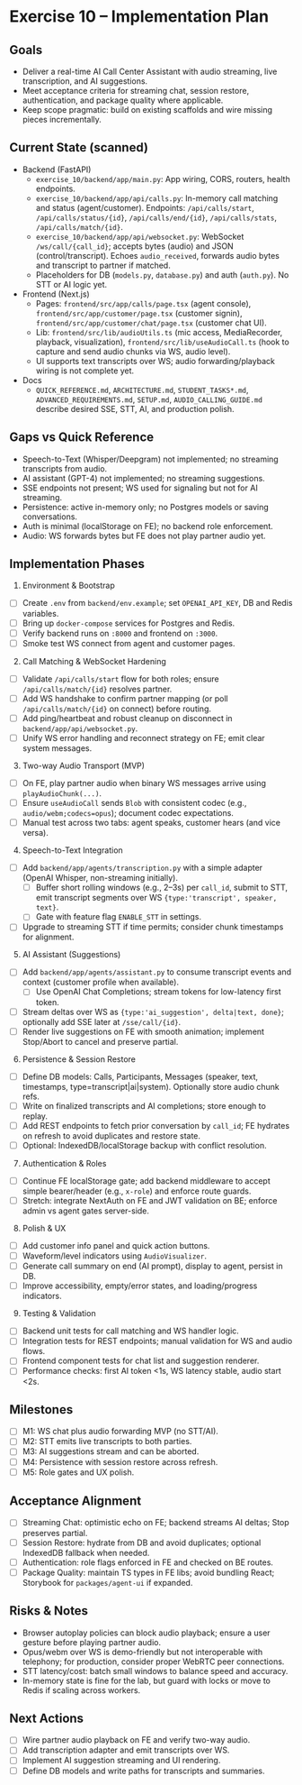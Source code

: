 # Exercise 10 – Implementation Plan

## Goals
- Deliver a real-time AI Call Center Assistant with audio streaming, live transcription, and AI suggestions.
- Meet acceptance criteria for streaming chat, session restore, authentication, and package quality where applicable.
- Keep scope pragmatic: build on existing scaffolds and wire missing pieces incrementally.

## Current State (scanned)
- Backend (FastAPI)
  - `exercise_10/backend/app/main.py`: App wiring, CORS, routers, health endpoints.
  - `exercise_10/backend/app/api/calls.py`: In-memory call matching and status (agent/customer). Endpoints: `/api/calls/start`, `/api/calls/status/{id}`, `/api/calls/end/{id}`, `/api/calls/stats`, `/api/calls/match/{id}`.
  - `exercise_10/backend/app/api/websocket.py`: WebSocket `/ws/call/{call_id}`; accepts bytes (audio) and JSON (control/transcript). Echoes `audio_received`, forwards audio bytes and transcript to partner if matched.
  - Placeholders for DB (`models.py`, `database.py`) and auth (`auth.py`). No STT or AI logic yet.
- Frontend (Next.js)
  - Pages: `frontend/src/app/calls/page.tsx` (agent console), `frontend/src/app/customer/page.tsx` (customer signin), `frontend/src/app/customer/chat/page.tsx` (customer chat UI).
  - Lib: `frontend/src/lib/audioUtils.ts` (mic access, MediaRecorder, playback, visualization), `frontend/src/lib/useAudioCall.ts` (hook to capture and send audio chunks via WS, audio level).
  - UI supports text transcripts over WS; audio forwarding/playback wiring is not complete yet.
- Docs
  - `QUICK_REFERENCE.md`, `ARCHITECTURE.md`, `STUDENT_TASKS*.md`, `ADVANCED_REQUIREMENTS.md`, `SETUP.md`, `AUDIO_CALLING_GUIDE.md` describe desired SSE, STT, AI, and production polish.

## Gaps vs Quick Reference
- Speech-to-Text (Whisper/Deepgram) not implemented; no streaming transcripts from audio.
- AI assistant (GPT-4) not implemented; no streaming suggestions.
- SSE endpoints not present; WS used for signaling but not for AI streaming.
- Persistence: active in-memory only; no Postgres models or saving conversations.
- Auth is minimal (localStorage on FE); no backend role enforcement.
- Audio: WS forwards bytes but FE does not play partner audio yet.

## Implementation Phases

1) Environment & Bootstrap
- [ ] Create `.env` from `backend/env.example`; set `OPENAI_API_KEY`, DB and Redis variables.
- [ ] Bring up `docker-compose` services for Postgres and Redis.
- [ ] Verify backend runs on `:8000` and frontend on `:3000`.
- [ ] Smoke test WS connect from agent and customer pages.

2) Call Matching & WebSocket Hardening
- [ ] Validate `/api/calls/start` flow for both roles; ensure `/api/calls/match/{id}` resolves partner.
- [ ] Add WS handshake to confirm partner mapping (or poll `/api/calls/match/{id}` on connect) before routing.
- [ ] Add ping/heartbeat and robust cleanup on disconnect in `backend/app/api/websocket.py`.
- [ ] Unify WS error handling and reconnect strategy on FE; emit clear system messages.

3) Two-way Audio Transport (MVP)
- [ ] On FE, play partner audio when binary WS messages arrive using `playAudioChunk(...)`.
- [ ] Ensure `useAudioCall` sends `Blob` with consistent codec (e.g., `audio/webm;codecs=opus`); document codec expectations.
- [ ] Manual test across two tabs: agent speaks, customer hears (and vice versa).

4) Speech-to-Text Integration
- [ ] Add `backend/app/agents/transcription.py` with a simple adapter (OpenAI Whisper, non-streaming initially).
  - [ ] Buffer short rolling windows (e.g., 2–3s) per `call_id`, submit to STT, emit transcript segments over WS `{type:'transcript', speaker, text}`.
  - [ ] Gate with feature flag `ENABLE_STT` in settings.
- [ ] Upgrade to streaming STT if time permits; consider chunk timestamps for alignment.

5) AI Assistant (Suggestions)
- [ ] Add `backend/app/agents/assistant.py` to consume transcript events and context (customer profile when available).
  - [ ] Use OpenAI Chat Completions; stream tokens for low-latency first token.
- [ ] Stream deltas over WS as `{type:'ai_suggestion', delta|text, done}`; optionally add SSE later at `/sse/call/{id}`.
- [ ] Render live suggestions on FE with smooth animation; implement Stop/Abort to cancel and preserve partial.

6) Persistence & Session Restore
- [ ] Define DB models: Calls, Participants, Messages (speaker, text, timestamps, type=transcript|ai|system). Optionally store audio chunk refs.
- [ ] Write on finalized transcripts and AI completions; store enough to replay.
- [ ] Add REST endpoints to fetch prior conversation by `call_id`; FE hydrates on refresh to avoid duplicates and restore state.
- [ ] Optional: IndexedDB/localStorage backup with conflict resolution.

7) Authentication & Roles
- [ ] Continue FE localStorage gate; add backend middleware to accept simple bearer/header (e.g., `x-role`) and enforce route guards.
- [ ] Stretch: integrate NextAuth on FE and JWT validation on BE; enforce admin vs agent gates server-side.

8) Polish & UX
- [ ] Add customer info panel and quick action buttons.
- [ ] Waveform/level indicators using `AudioVisualizer`.
- [ ] Generate call summary on end (AI prompt), display to agent, persist in DB.
- [ ] Improve accessibility, empty/error states, and loading/progress indicators.

9) Testing & Validation
- [ ] Backend unit tests for call matching and WS handler logic.
- [ ] Integration tests for REST endpoints; manual validation for WS and audio flows.
- [ ] Frontend component tests for chat list and suggestion renderer.
- [ ] Performance checks: first AI token <1s, WS latency stable, audio start <2s.

## Milestones
- [ ] M1: WS chat plus audio forwarding MVP (no STT/AI).
- [ ] M2: STT emits live transcripts to both parties.
- [ ] M3: AI suggestions stream and can be aborted.
- [ ] M4: Persistence with session restore across refresh.
- [ ] M5: Role gates and UX polish.

## Acceptance Alignment
- [ ] Streaming Chat: optimistic echo on FE; backend streams AI deltas; Stop preserves partial.
- [ ] Session Restore: hydrate from DB and avoid duplicates; optional IndexedDB fallback when needed.
- [ ] Authentication: role flags enforced in FE and checked on BE routes.
- [ ] Package Quality: maintain TS types in FE libs; avoid bundling React; Storybook for `packages/agent-ui` if expanded.

## Risks & Notes
- Browser autoplay policies can block audio playback; ensure a user gesture before playing partner audio.
- Opus/webm over WS is demo-friendly but not interoperable with telephony; for production, consider proper WebRTC peer connections.
- STT latency/cost: batch small windows to balance speed and accuracy.
- In-memory state is fine for the lab, but guard with locks or move to Redis if scaling across workers.

## Next Actions
- [ ] Wire partner audio playback on FE and verify two-way audio.
- [ ] Add transcription adapter and emit transcripts over WS.
- [ ] Implement AI suggestion streaming and UI rendering.
- [ ] Define DB models and write paths for transcripts and summaries.

